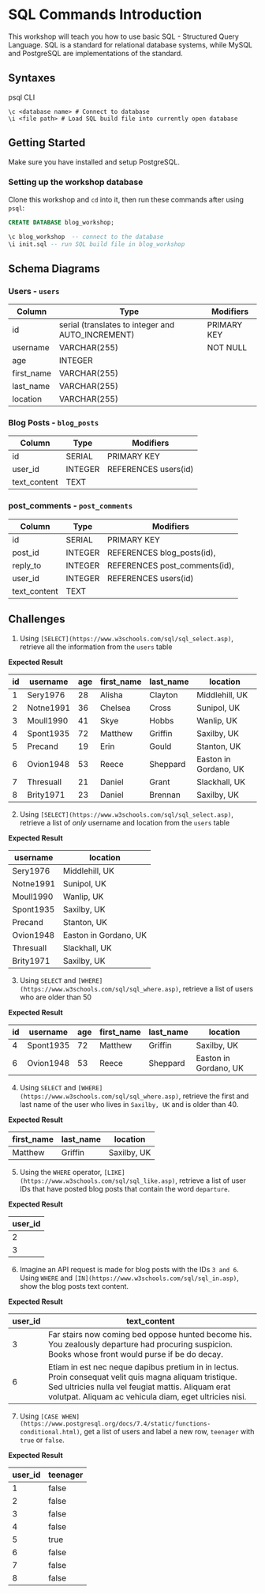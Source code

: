 # SQL Commands Introduction
This workshop will teach you how to use basic SQL - Structured Query Language. SQL is a standard for relational database systems, while MySQL and PostgreSQL are implementations of the standard.

## Syntaxes
psql CLI
```
\c <database name> # Connect to database
\i <file path> # Load SQL build file into currently open database
```

## Getting Started
Make sure you have installed and setup PostgreSQL.

### Setting up the workshop database

Clone this workshop and `cd` into it, then run these commands after using `psql`:

  ```sql
  CREATE DATABASE blog_workshop;

  \c blog_workshop  -- connect to the database
  \i init.sql -- run SQL build file in blog_workshop
  ```

## Schema Diagrams

### Users - `users`

Column | Type | Modifiers
--- | --- | ---
id | serial (translates to integer and AUTO\_INCREMENT) | PRIMARY KEY
username | VARCHAR(255) | NOT NULL
age | INTEGER |
first\_name | VARCHAR(255) |
last\_name | VARCHAR(255) |
location | VARCHAR(255) |




### Blog Posts - `blog_posts`

Column | Type | Modifiers
--- | --- | ---
id | SERIAL | PRIMARY KEY
user_id | INTEGER | REFERENCES users(id)
text_content | TEXT |

### post_comments - `post_comments`

Column | Type | Modifiers
--- | --- | ---
id | SERIAL | PRIMARY KEY
post\_id | INTEGER | REFERENCES blog\_posts(id),
reply\_to | INTEGER | REFERENCES post\_comments(id),
user\_id | INTEGER | REFERENCES users(id)
text\_content | TEXT |

## Challenges

1. Using `[SELECT](https://www.w3schools.com/sql/sql_select.asp)`, retrieve all the information from the `users` table

**Expected Result**

id | username | age | first\_name | last\_name | location
--- | --- | --- | --- | --- | ---
1 | Sery1976 | 28 | Alisha | Clayton | Middlehill, UK | 
2 | Notne1991 | 36 | Chelsea | Cross | Sunipol, UK | 
3 | Moull1990 | 41 | Skye | Hobbs | Wanlip, UK | 
4 | Spont1935 | 72 | Matthew | Griffin | Saxilby, UK | 
5 | Precand | 19 | Erin | Gould | Stanton, UK | 
6 | Ovion1948 | 53 | Reece | Sheppard | Easton in Gordano, UK | 
7 | Thresuall | 21 | Daniel | Grant | Slackhall, UK | 
8 | Brity1971 | 23 | Daniel | Brennan | Saxilby, UK


2. Using `[SELECT](https://www.w3schools.com/sql/sql_select.asp)`, retrieve a list of *only* username and location from the `users` table

**Expected Result**

username | location
--- | ---
Sery1976 | Middlehill, UK | 
Notne1991 | Sunipol, UK | 
Moull1990 | Wanlip, UK | 
Spont1935 | Saxilby, UK | 
Precand | Stanton, UK | 
Ovion1948 | Easton in Gordano, UK | 
Thresuall | Slackhall, UK | 
Brity1971 | Saxilby, UK


3. Using `SELECT` and `[WHERE](https://www.w3schools.com/sql/sql_where.asp)`, retrieve a list of users who are older than 50

**Expected Result**

id | username | age | first\_name | last\_name | location
--- | --- | --- | --- | --- | ---
4 | Spont1935 | 72 | Matthew | Griffin | Saxilby, UK | 
6 | Ovion1948 | 53 | Reece | Sheppard | Easton in Gordano, UK | 


4. Using `SELECT` and `[WHERE](https://www.w3schools.com/sql/sql_where.asp)`, retrieve the first and last name of the user who lives in `Saxilby, UK` and is older than 40.

**Expected Result**

first\_name | last\_name | location
--- | --- | ---
Matthew | Griffin | Saxilby, UK


5. Using the `WHERE` operator, `[LIKE](https://www.w3schools.com/sql/sql_like.asp)`, retrieve a list of user IDs that have posted blog posts that contain the word `departure`.

**Expected Result**

user\_id |
--- |
2 |
3 |

6. Imagine an API request is made for blog posts with the IDs `3 and 6`. Using `WHERE` and `[IN](https://www.w3schools.com/sql/sql_in.asp)`, show the blog posts text content.

**Expected Result**

user\_id | text\_content
--- | ---
3 | Far stairs now coming bed oppose hunted become his. You zealously departure had procuring suspicion. Books whose front would purse if be do decay.
6 | Etiam in est nec neque dapibus pretium in in lectus. Proin consequat velit quis magna aliquam tristique. Sed ultricies nulla vel feugiat mattis. Aliquam erat volutpat. Aliquam ac vehicula diam, eget ultricies nisi.

7. Using `[CASE WHEN](https://www.postgresql.org/docs/7.4/static/functions-conditional.html)`, get a list of users and label a new row, `teenager` with `true` or `false`. 

**Expected Result**

user\_id | teenager
--- | ---
1 | false
2 | false
3 | false
4 | false
5 | true
6 | false
7 | false
8 | false
